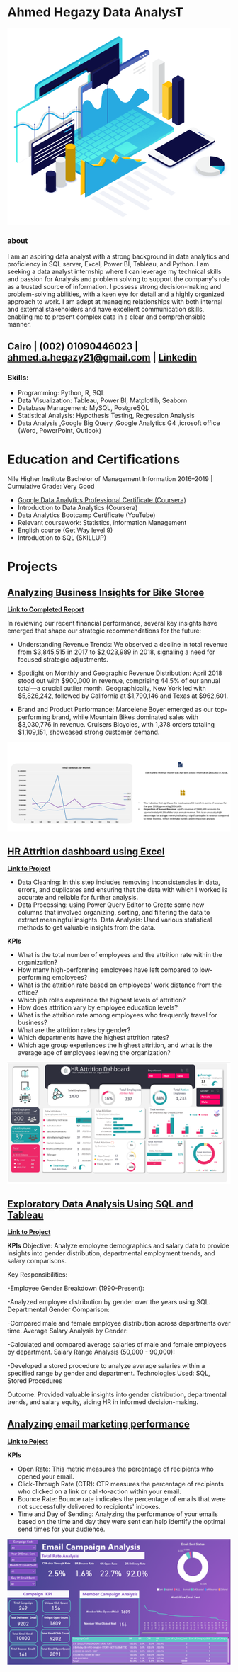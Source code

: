 #                           Ahmed Hegazy   Data AnalysT
![Managed Attack Surface](csiq-what-is-managed-attack-surface.png)
### about
I am an aspiring data analyst with a strong background in data analytics and proficiency in SQL server, Excel, Power BI, 
Tableau, and Python. I am seeking a data analyst internship where I can leverage my technical skills and passion for 
Analysis and problem solving to support the company's role as a trusted source of information.
I possess strong decision-making and problem-solving abilities, with a keen eye for detail and a highly organized approach 
to work. I am adept at managing relationships with both internal and external stakeholders and have excellent 
communication skills, enabling me to present complex data in a clear and comprehensible manner.

##  Cairo  |   (002) 01090446023   |   ahmed.a.hegazy21@gmail.com   |   [Linkedin](https://www.linkedin.com/in/hegazy-ahmed/)
### Skills: 
- Programming: Python, R, SQL
- Data Visualization: Tableau, Power BI, Matplotlib, Seaborn
- Database Management: MySQL, PostgreSQL 
- Statistical Analysis: Hypothesis Testing, Regression Analysis
- Data Analysis
   ,Google Big Query
   ,Google Analytics G4
   ,icrosoft office (Word, PowerPoint, Outlook)
   
#  Education and Certifications

Nile Higher Institute Bachelor of Management Information 2016–2019
 | Cumulative Grade: Very Good
- [ Google Data Analytics Professional Certificate (Coursera)
](https://www.coursera.org/account/accomplishments/professional-cert/4F6K7SEA4KV2)
- Introduction to Data Analytics (Coursera)
- Data Analytics Bootcamp Certificate (YouTube)
- Relevant coursework: Statistics, information Management
- English course (Get Way level 9)
- Introduction to SQL (SKILLUP)

 
# Projects

## [Analyzing Business Insights for Bike Storee](https://www.linkedin.com/feed/update/urn:li:activity:7218037173088886784/)

**[Link to Completed Report](https://www.linkedin.com/feed/update/urn:li:activity:7218037173088886784/)**

In reviewing our recent financial performance, several key insights have emerged that shape our strategic recommendations for the future:

- Understanding Revenue Trends:
We observed a decline in total revenue from $3,845,515 in 2017 to $2,023,989 in 2018, signaling a need for focused strategic adjustments.

- Spotlight on Monthly and Geographic Revenue Distribution:
April 2018 stood out with $900,000 in revenue, comprising 44.5% of our annual total—a crucial outlier month. Geographically, New York led with $5,826,242, followed by California at $1,790,146 and Texas at $962,601.

- Brand and Product Performance:
Marcelene Boyer emerged as our top-performing brand, while Mountain Bikes dominated sales with $3,030,776 in revenue. Cruisers Bicycles, with 1,378 orders totaling $1,109,151, showcased strong customer demand.

![Managed Attack Surface](Captureline.PNG)

## [HR Attrition dashboard using Excel](https://www.linkedin.com/posts/hegazy-ahmed_hello-everyone-i-have-created-this-hr-attrition-activity-7121396252549758976-5rpk?utm_source=share&utm_medium=member_desktop)

  **[Link to Project](https://www.linkedin.com/posts/hegazy-ahmed_hello-everyone-i-have-created-this-hr-attrition-activity-7121396252549758976-5rpk?utm_source=share&utm_medium=member_desktop)**
  
- Data Cleaning: In this step includes removing inconsistencies in data, errors, and duplicates and ensuring that the data with which I worked is accurate and reliable for further analysis.
- Data Processing: using Power Query Editor to Create some new columns that involved organizing, sorting, and filtering the data to extract meaningful insights.
Data Analysis: Used various statistical methods to get valuable insights from the data.

**KPIs**
-	What is the total number of employees and the attrition rate within the organization?
-	How many high-performing employees have left compared to low-performing employees?
-	What is the attrition rate based on employees' work distance from the office?
-	Which job roles experience the highest levels of attrition?
-	How does attrition vary by employee education levels?
-	What is the attrition rate among employees who frequently travel for business?
-	 What are the attrition rates by gender?
-	Which departments have the highest attrition rates?
-	Which age group experiences the highest attrition, and what is the average age of employees leaving the organization?
  
  ![HR Attrition dashboard using Excel](HR.PNG)
  
 ## [Exploratory Data Analysis Using SQL and Tableau](https://www.linkedin.com/posts/hegazy-ahmed_sql-dataanalytics-analytics-activity-7117474754231439360-sO0T?utm_source=share&utm_medium=member_desktop)
  
  **[Link to Project](https://github.com/AhmedHegazy121/portfolioProjects/blob/main/breaking%20_down%20_%20bteween_%20Female_%20and_%20Male.sql)**
  
   **KPIs**
   Objective: Analyze employee demographics and salary data to provide insights into gender distribution, departmental employment trends, and salary comparisons.

Key Responsibilities:

-Employee Gender Breakdown (1990-Present):

-Analyzed employee distribution by gender over the years using SQL.
Departmental Gender Comparison:

-Compared male and female employee distribution across departments over time.
Average Salary Analysis by Gender:

-Calculated and compared average salaries of male and female employees by department.
Salary Range Analysis (50,000 - 90,000):

-Developed a stored procedure to analyze average salaries within a specified range by gender and department.
Technologies Used: SQL, Stored Procedures

Outcome: Provided valuable insights into gender distribution, departmental trends, and salary equity, aiding HR in informed decision-making.

## [Analyzing email marketing performance](https://www.linkedin.com/posts/hegazy-ahmed_marketing-mail-mailcamapign-activity-7184779199214219265-rVsn?utm_source=share&utm_medium=member_desktop)

 **[Link to Poject](https://www.linkedin.com/posts/hegazy-ahmed_marketing-mail-mailcamapign-activity-7184779199214219265-rVsn?utm_source=share&utm_medium=member_desktop)**

**KPIs**

- Open Rate: This metric measures the percentage of recipients who opened your email.
- Click-Through Rate (CTR): CTR measures the percentage of recipients who clicked on a link or call-to-action within your email.
- Bounce Rate: Bounce rate indicates the percentage of emails that were not successfully delivered to recipients' inboxes.
- Time and Day of Sending: Analyzing the performance of your emails based on the time and day they were sent can help identify the optimal send times for your audience.

![Email Marketing Performance](Email.PNG)


